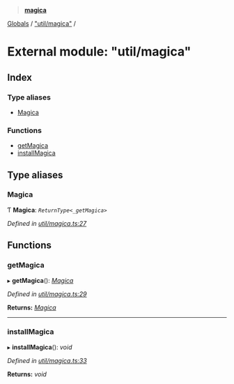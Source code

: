 > **[magica](../README.md)**

[Globals](../README.md) / ["util/magica"](_util_magica_.md) /

# External module: "util/magica"

## Index

### Type aliases

* [Magica](_util_magica_.md#magica)

### Functions

* [getMagica](_util_magica_.md#getmagica)
* [installMagica](_util_magica_.md#installmagica)

## Type aliases

###  Magica

Ƭ **Magica**: *`ReturnType<_getMagica>`*

*Defined in [util/magica.ts:27](https://github.com/cancerberoSgx/magica/blob/0133e5d/src/util/magica.ts#L27)*

## Functions

###  getMagica

▸ **getMagica**(): *[Magica](_util_magica_.md#magica)*

*Defined in [util/magica.ts:29](https://github.com/cancerberoSgx/magica/blob/0133e5d/src/util/magica.ts#L29)*

**Returns:** *[Magica](_util_magica_.md#magica)*

___

###  installMagica

▸ **installMagica**(): *void*

*Defined in [util/magica.ts:33](https://github.com/cancerberoSgx/magica/blob/0133e5d/src/util/magica.ts#L33)*

**Returns:** *void*